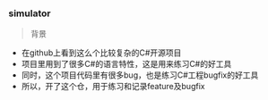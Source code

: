 ### simulator

> 背景
- 在github上看到这么个比较复杂的C#开源项目
- 项目里用到了很多C#的语言特性，这是用来练习C#的好工具
- 同时，这个项目代码里有很多bug，也是练习C#工程bugfix的好工具
- 所以，开了这个仓，用于练习和记录feature及bugfix